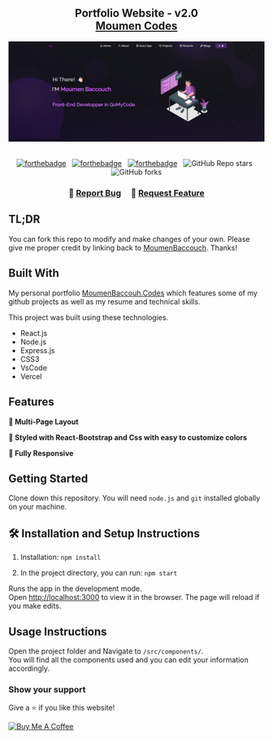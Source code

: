 <h2 align="center">
  Portfolio Website - v2.0<br/>
  <a href="https://github.com/MoumenBaccouch" target="_blank">Moumen Codes</a>
</h2>
<div align="center">
  <img alt="Demo" src="./Images/readme-img1.png" />
</div>

<br/>

<center>

[![forthebadge](https://forthebadge.com/images/badges/built-with-love.svg)](https://forthebadge.com) &nbsp;
[![forthebadge](https://forthebadge.com/images/badges/made-with-javascript.svg)](https://forthebadge.com) &nbsp;
[![forthebadge](https://forthebadge.com/images/badges/open-source.svg)](https://forthebadge.com) &nbsp;
![GitHub Repo stars](https://img.shields.io/github/stars/MoumenBaccouch/Portfolio?color=red&logo=github&style=for-the-badge) &nbsp;
![GitHub forks](https://img.shields.io/github/forks/MoumenBaccouch/Portfolio?color=red&logo=github&style=for-the-badge)

</center>

<h3 align="center">
    🔹
    <a href="https://github.com/MoumenBaccouch/Portfolio-Porject-React-Js/issues">Report Bug</a> &nbsp; &nbsp;
    🔹
    <a href="https://github.com/MoumenBaccouch/Portfolio-Porject-React-Js/issues">Request Feature</a>
</h3>

## TL;DR

You can fork this repo to modify and make changes of your own. Please give me proper credit by linking back to [MoumenBaccouch](https://github.com/MoumenBaccouch/Portfolio). Thanks!

## Built With

My personal portfolio <a href="https://github.com/MoumenBaccouch" target="_blank">MoumenBaccouh.Codes</a> which features some of my github projects as well as my resume and technical skills.<br/>

This project was built using these technologies.

- React.js
- Node.js
- Express.js
- CSS3
- VsCode
- Vercel

## Features

**📖 Multi-Page Layout**

**🎨 Styled with React-Bootstrap and Css with easy to customize colors**

**📱 Fully Responsive**

## Getting Started

Clone down this repository. You will need `node.js` and `git` installed globally on your machine.

## 🛠 Installation and Setup Instructions

1. Installation: `npm install`

2. In the project directory, you can run: `npm start`

Runs the app in the development mode.\
Open [http://localhost:3000](http://localhost:3000) to view it in the browser.
The page will reload if you make edits.

## Usage Instructions

Open the project folder and Navigate to `/src/components/`. <br/>
You will find all the components used and you can edit your information accordingly.

### Show your support

Give a ⭐ if you like this website!

<a href="https://www.buymeacoffee.com/MoumenBaccouch" target="_blank"><img src="https://cdn.buymeacoffee.com/buttons/v2/default-violet.png" alt="Buy Me A Coffee" height= "60px" width= "217px" ></a>
